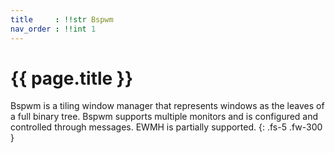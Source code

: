 ```yaml
---
title     : !!str Bspwm
nav_order : !!int 1
---
```


# {{ page.title }}

Bspwm is a tiling window manager that represents windows as the leaves of a full binary tree. Bspwm supports multiple monitors and is configured and controlled through messages. EWMH is partially supported.
{: .fs-5 .fw-300 }

